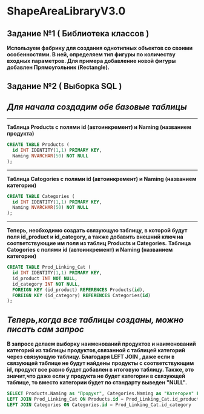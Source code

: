 # ShapeAreaLibraryV3.0
## Задание №1 ( Библиотека классов )
**Используем фабрику для создания однотипных объектов со своими особенностями. В ней, определяем тип фигуры по количеству входных параметров. Для примера добавление новой фигуры добавлен Прямоугольник (Rectangle).**
## Задание №2 ( Выборка SQL )
## *Для начала создадим обе базовые таблицы*
____
**Таблица Products с полями id (автоинкремент) и Naming (названием продукта)**
```SQL
CREATE TABLE Products (
  id INT IDENTITY(1,1) PRIMARY KEY,
  Naming NVARCHAR(50) NOT NULL
);
```
____
**Таблица Catogories с полями id (автоинкремент) и Naming (названием категории)**
```SQL
CREATE TABLE Categories (
  id INT IDENTITY(1,1) PRIMARY KEY,
  Naming NVARCHAR(50) NOT NULL
);
```
____
**Теперь, необходимо создать связующую таблицу, в которой будут поля id_product и id_category, а также добавить внешний ключ на соответствующие им поля из таблиц Products и Categories.**
**Таблица Catogories с полями id (автоинкремент) и Naming (названием категории)**
```SQL
CREATE TABLE Prod_Linking_Cat (
  id INT IDENTITY(1,1) PRIMARY KEY,
  id_product INT NOT NULL,
  id_category INT NOT NULL,
  FOREIGN KEY (id_product) REFERENCES Products(id),
  FOREIGN KEY (id_category) REFERENCES Categories(id)
);
```
## *Теперь,когда все таблицы созданы, можно писать сам запрос*
**В запросе делаем выборку наименований продуктов и наименований категорий из таблицы продуктов,связанной с таблицей категорий через связующую таблицу. Благодаря LEFT JOIN , даже если в связующей таблице не будут найдены продукты с соответствующим id, продукт все равно будет добавлен в итоговую таблицу. Также, это значит,что даже если у продукта не будет категории в связующей таблице, то вместо категории будет по стандарту выведен "NULL".**
```SQL
SELECT Products.Naming as "Продукт", Categories.Naming as "Категория" FROM Products
LEFT JOIN Prod_Linking_Cat ON Products.id = Prod_Linking_Cat.id_product
LEFT JOIN Categories ON Categories.id = Prod_Linking_Cat.id_category
```
